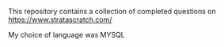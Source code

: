 This repository contains a collection of completed questions on https://www.stratascratch.com/

My choice of language was MYSQL